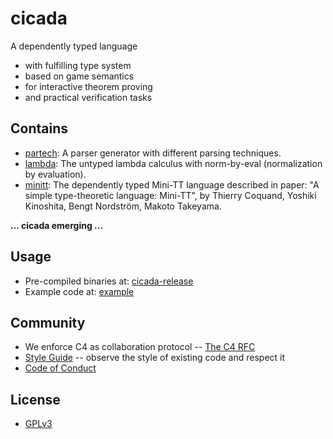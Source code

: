 # cicada

A dependently typed language
- with fulfilling type system
- based on game semantics
- for interactive theorem proving
- and practical verification tasks

## Contains

- [partech](https://github.com/xieyuheng/cicada/tree/master/src/main/scala/xieyuheng/partech):
  A parser generator with different parsing techniques.
- [lambda](https://github.com/xieyuheng/cicada/tree/master/src/main/scala/xieyuheng/lambda):
  The untyped lambda calculus with norm-by-eval (normalization by evaluation).
- [minitt](https://github.com/xieyuheng/cicada/tree/master/src/main/scala/xieyuheng/minitt):
  The dependently typed Mini-TT language
  described in paper: "A simple type-theoretic language: Mini-TT",
  by Thierry Coquand, Yoshiki Kinoshita, Bengt Nordström, Makoto Takeyama.

**... cicada emerging ...**

## Usage

- Pre-compiled binaries at: [cicada-release](https://github.com/xieyuheng/cicada-release)
- Example code at: [example](https://github.com/xieyuheng/cicada/tree/master/example)

## Community

- We enforce C4 as collaboration protocol -- [The C4 RFC](https://rfc.zeromq.org/spec:42/C4)
- [Style Guide](STYLE-GUIDE.md) -- observe the style of existing code and respect it
- [Code of Conduct](CODE-OF-CONDUCT.md)

## License

- [GPLv3](LICENSE)
